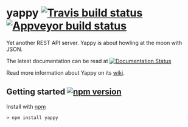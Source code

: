 # yappy [![Travis build status](https://travis-ci.org/richardschneider/yappy.svg)](https://travis-ci.org/richardschneider/yappy) [![Appveyor build status](https://ci.appveyor.com/api/projects/status/af2mlh70o5bq5g9r?svg=true)](https://ci.appveyor.com/project/richardschneider/yappy)

Yet another REST API server. Yappy is about howling at the moon with JSON.

The latest documentation can be read at [![Documentation Status](http://readthedocs.org/projects/yappy/badge/?version=latest)](http://yappy.readthedocs.org/en/latest/?badge=latest)

Read more information about Yappy on its [wiki](https://github.com/richardschneider/yappy/wiki).

## Getting started [![npm version](https://badge.fury.io/js/yappy.svg)](https://badge.fury.io/js/yappy)

Install with [npm](http://blog.npmjs.org/post/85484771375/how-to-install-npm)

    > npm install yappy

